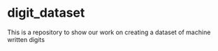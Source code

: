 # digit_dataset
This is a repository to show our work on creating a dataset of machine written digits
